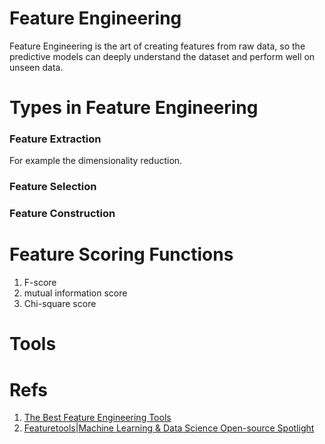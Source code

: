 # Feature Engineering
Feature Engineering is the art of creating features from raw data, so the predictive models can deeply understand the dataset and perform well on unseen data.
# Types in Feature Engineering
### Feature Extraction
For example the dimensionality reduction.
### Feature Selection

### Feature Construction

# Feature Scoring Functions
1. F-score
2. mutual information score
3. Chi-square score
# Tools


# Refs
1. [The Best Feature Engineering Tools](https://neptune.ai/blog/feature-engineering-tools)
2. [Featuretools|Machine Learning & Data Science Open-source Spotlight](https://www.youtube.com/watch?v=Q5U9rEKHIsk)
